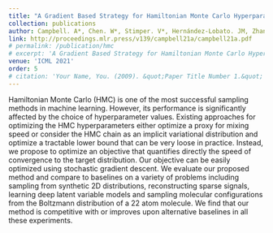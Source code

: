```yaml
---
title: "A Gradient Based Strategy for Hamiltonian Monte Carlo Hyperparameter Optimization"
collection: publications
author: Campbell. A*, Chen. W*, Stimper. V*, Hernández-Lobato. JM, Zhang. Y
link: http://proceedings.mlr.press/v139/campbell21a/campbell21a.pdf
# permalink: /publication/hmc
# excerpt: 'A Gradient Based Strategy for Hamiltonian Monte Carlo Hyperparameter Optimization'
venue: 'ICML 2021'
order: 5
# citation: 'Your Name, You. (2009). &quot;Paper Title Number 1.&quot; <i>Journal 1</i>. 1(1).'
---
```


Hamiltonian Monte Carlo (HMC) is one of the most successful sampling methods in machine learning. However, its performance is significantly affected by the choice of hyperparameter values. Existing approaches for optimizing the HMC hyperparameters either optimize a proxy for mixing speed or consider the HMC chain as an implicit variational distribution and optimize a tractable lower bound that can be very loose in practice. Instead, we propose to optimize an objective that quantifies directly the speed of convergence to the target distribution. Our objective can be easily optimized using stochastic gradient descent. We evaluate our proposed method and compare to baselines on a variety of problems including sampling from synthetic 2D distributions, reconstructing sparse signals, learning deep latent variable models and sampling molecular configurations from the Boltzmann distribution of a 22 atom molecule. We find that our method is competitive with or improves upon alternative baselines in all these experiments.

